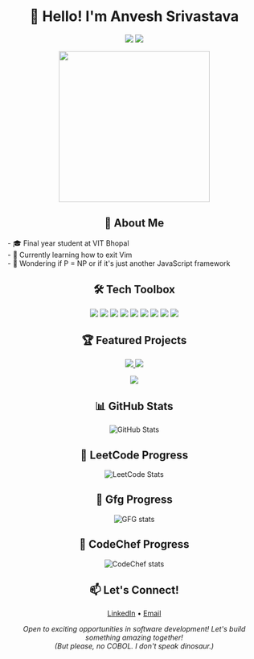 <h1 align="center">👋 Hello! I'm Anvesh Srivastava</h1>
<p align="center">
  <a href="https://www.linkedin.com/in/anvesh-/"><img src="https://img.shields.io/badge/-LinkedIn-0077B5?style=flat-square&logo=Linkedin&logoColor=white"/></a>
  <a href="mailto:srivastavaanvesh13@gmail.com"><img src="https://img.shields.io/badge/-Email-D14836?style=flat-square&logo=Gmail&logoColor=white"/></a>
</p>
<p align="center">
  <img src="https://media.giphy.com/media/13HgwGsXF0aiGY/giphy.gif" width="300" />
  <br>
</p>
<h2 align="center">🚀 About Me</h2>
- 🎓 Final year student at VIT Bhopal <br>
- 🌱 Currently learning how to exit Vim <br>
- 🤔 Wondering if P = NP or if it's just another JavaScript framework <br>
<h2 align="center">🛠️ Tech Toolbox</h2>
<p align="center">
  <img src="https://img.shields.io/badge/-Java-007396?style=for-the-badge&logo=java&logoColor=white"/>
  <img src="https://img.shields.io/badge/-Spring_Boot-6DB33F?style=for-the-badge&logo=spring-boot&logoColor=white"/>
  <img src="https://img.shields.io/badge/-Kafka-231F20?style=for-the-badge&logo=apache-kafka&logoColor=white"/>
  <img src="https://img.shields.io/badge/-React-61DAFB?style=for-the-badge&logo=react&logoColor=black"/>
  <img src="https://img.shields.io/badge/-MySQL-4479A1?style=for-the-badge&logo=mysql&logoColor=white"/>
  <img src="https://img.shields.io/badge/-PostgreSQL-336791?style=for-the-badge&logo=postgresql&logoColor=white"/>
  <img src="https://img.shields.io/badge/-Git-F05032?style=for-the-badge&logo=git&logoColor=white"/>
  <img src="https://img.shields.io/badge/-Docker-2496ED?style=for-the-badge&logo=docker&logoColor=white"/>
  <img src="https://img.shields.io/badge/-Kubernetes-326CE5?style=for-the-badge&logo=kubernetes&logoColor=white"/>
</p>
<h2 align="center">🏆 Featured Projects</h2>
<p align="center">
  <a href="https://github.com/rookieanvesh/hotel-management">
    <img src="https://github-readme-stats.vercel.app/api/pin/?username=rookieanvesh&repo=hotel-management&theme=radical" />
  </a>
  <a href="https://github.com/rookieanvesh/microservices">
    <img src="https://github-readme-stats.vercel.app/api/pin/?username=rookieanvesh&repo=microservices&theme=radical" />
  </a>
</p>
<p align="center">
  <a href="https://github.com/rookieanvesh/job-portal">
    <img src="https://github-readme-stats.vercel.app/api/pin/?username=rookieanvesh&repo=job-portal&theme=radical" />
  </a>
</p>
<h2 align="center">📊 GitHub Stats</h2>
<p align="center">
  <img src="https://github-readme-stats.vercel.app/api?username=rookieanvesh&show_icons=true&theme=radical" alt="GitHub Stats" />
</p>
<h2 align="center">🧠 LeetCode Progress</h2>
<p align="center">
  <img src="https://leetcard.jacoblin.cool/rookieanvesh?theme=dark&font=Fira%20Mono&ext=heatmap" alt="LeetCode Stats"/>
</p>
<h2 align="center">🧠 Gfg Progress</h2>
<p align="center">
  <img src="https://geeks-for-geeks-stats-card.vercel.app/?username=srivastavaanvesh13" alt="GFG stats"/>
</p>
  <h2 align="center">🧠 CodeChef Progress</h2>
<p align="center">
  <img src="https://cp-logo.vercel.app/codechef/rookieanvesh" alt="CodeChef stats"/>
</p>
<h2 align="center">📫 Let's Connect!</h2>
<p align="center">
  <a href="https://www.linkedin.com/in/anvesh-/">LinkedIn</a> •
  <a href="mailto:srivastavaanvesh13@gmail.com">Email</a>
</p>
<p align="center">
  <em>Open to exciting opportunities in software development! Let's build something amazing together!</em>
  <br>
  <em>(But please, no COBOL. I don't speak dinosaur.)</em>
</p>
